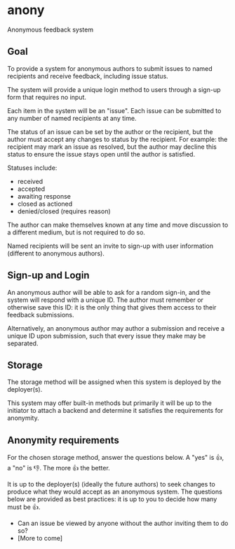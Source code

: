 # anony
Anonymous feedback system

## Goal
To provide a system for anonymous authors to submit issues to named recipients and receive feedback, including issue status.

The system will provide a unique login method to users through a sign-up form that requires no input.

Each item in the system will be an "issue". Each issue can be submitted to any number of named recipients at any time.

The status of an issue can be set by the author or the recipient, but the author must accept any changes to status by the recipient. For example: the recipient may mark an issue as resolved, but the author may decline this status to ensure the issue stays open until the author is satisfied.

Statuses include:
- received
- accepted
- awaiting response
- closed as actioned
- denied/closed (requires reason)

The author can make themselves known at any time and move discussion to a different medium, but is not required to do so.

Named recipients will be sent an invite to sign-up with user information (different to anonymous authors). 

## Sign-up and Login

An anonymous author will be able to ask for a random sign-in, and the system will respond with a unique ID. The author must remember or otherwise save this ID: it is the only thing that gives them access to their feedback submissions.

Alternatively, an anonymous author may author a submission and receive a unique ID upon submission, such that every issue they make may be separated.

## Storage

The storage method will be assigned when this system is deployed by the deployer(s).

This system may offer built-in methods but primarily it will be up to the initiator to attach a backend and determine it satisfies the requirements for anonymity.

## Anonymity requirements

For the chosen storage method, answer the questions below. A "yes" is 👍, a "no" is 👎. The more 👍 the better.

It is up to the deployer(s) (ideally the future authors) to seek changes to produce what they would accept as an anonymous system. The questions below are provided as best practices: it is up to you to decide how many must be 👍.

- Can an issue be viewed by anyone without the author inviting them to do so?
- [More to come]
